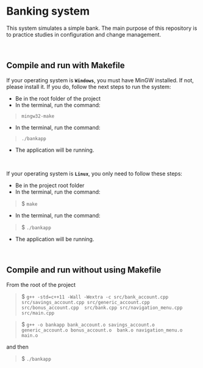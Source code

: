 # Banking system
This system simulates a simple bank. The main purpose of this repository is to practice studies in configuration and change management.

<br>

## Compile and run with Makefile
If your operating system is **`Windows`**, you must have MinGW installed.
If not, please install it.
If you do, follow the next steps to run the system:
- Be in the root folder of the project
- In the terminal, run the command:
> `mingw32-make`
- In the terminal, run the command:
> `./bankapp`
- The application will be running.

<br>

If your operating system is **`Linux`**, you only need to follow these steps:
- Be in the project root folder
- In the terminal, run the command:
> $ `make`
- In the terminal, run the command:
> $ `./bankapp`
- The application will be running.

<br>

## Compile and run without using Makefile
From the root of the project

> $ `g++ -std=c++11 -Wall -Wextra -c src/bank_account.cpp src/savings_account.cpp src/generic_account.cpp src/bonus_account.cpp  src/bank.cpp src/navigation_menu.cpp src/main.cpp`

> $ `g++ -o bankapp bank_account.o savings_account.o generic_account.o bonus_account.o  bank.o navigation_menu.o main.o`

and then

> $ `./bankapp`
